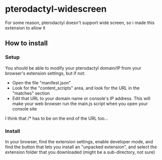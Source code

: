 # pterodactyl-widescreen

For some reason, pterodactyl doesn't support wide screen, so i made this extension to allow it 

## How to install

### Setup
You should be able to modify your pterodactyl domain/IP from your browser's extension settings, but if not:

- Open the file "manifest.json"
- Look for the "content_scripts" area, and look for the URL in the "matches" section
- Edit that URL to your domain name or console's IP address. This will make your web browser run the main.js script when you open your console site

I think that /* has to be on the end of the URL too...
### Install
In your browser, find the extension settings, enable developer mode, and find the button that lets you install an "unpacked extension", 
and select the extension folder that you downloaded (might be a sub-directory, not sure)
